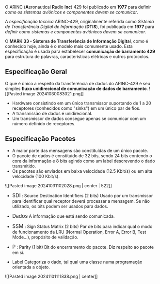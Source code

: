 O ARINC (**A**eronautical **R**adio **Inc**) 429 foi publicado em **1977** para definir *como os sistemas aviônicos e componentes devem se comunicar*.

A *especificação técnica* ARINC-429, originalmente referida como *Sistema de Transferência Digital de Informação* (**DTIS**), foi publicada em **1977** para *definir como sistemas e componentes aviônicos devem se comunicar*. 

O **MARK 33 - Sistema de Transferência de Informação Digital**, como é conhecido hoje, ainda é o modelo mais comumente usado. Esta especificação é usada para estabelecer **comunicação de barramento 429** para estrutura de palavras, características elétricas e outros protocolos.
## Especificação Geral
O que é único a respeito da transferência de dados do ARINC-429 é seu simples **fluxo unidirecional de comunicação de dados de barramento**.
![[Pasted image 20241030083021.png]]
- Hardware consistindo em um único transmissor suportando de 1 a 20 receptores (conhecidos como "sinks") em um único par de fios.
- A transmissão de dados é unidirecional.
- Um transmissor de dados consegue apenas se comunicar com um número definido de receptores.
## Especificação Pacotes
- A maior parte das mensagens são constituídas de um único pacote.
- O pacote de dados é constituído de 32 bits, sendo 24 bits contendo o core da informação e 8 bits agindo como um label descrevendo o dado transmitido. 
- Os pacotes são enviados em baixa velocidade (12.5 Kbit/s) ou em alta velocidade (100 Kbit/s).

![[Pasted image 20241031102028.png | center | 522]]

- <big>SDI</big> : Source Destination Identifiers (2 bits)
Usado por um transmissor para identificar qual receptor deverá processar a mensagem. Se não utilizado, os bits podem ser usados para dados.

- <big>Dados</big>
A informação que está sendo comunicada.

- <big>SSM</big> : Sign Status Matrix (2 bits)
Par de bits para indicar qual o modo de funcionamento da LRU (Normal Operation, Error A, Error B, Test Mode...), propósito de validação.

- <big>P</big> : Parity (1 bit)
Bit do encerramento do pacote. Diz respeito ao pacote em si.

- Label
Categoriza o dado, tal qual uma classe numa programação orientada a objeto.

![[Pasted image 20241101111838.png | center]]

